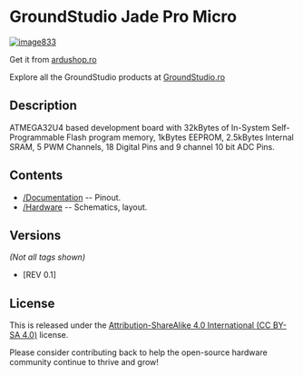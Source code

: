 GroundStudio Jade Pro Micro
====================================
[![image833](https://user-images.githubusercontent.com/77836107/184077595-26ddb81f-1300-40d5-b250-d62e97561b7d.png)](https://ardushop.ro/ro/home/1731-jade-pro-micro.html)

Get it from [ardushop.ro](https://ardushop.ro/ro/home/1731-jade-pro-micro.html)

Explore all the GroundStudio products at [GroundStudio.ro](https://groundstudio.ro/)

Description
-------------------
ATMEGA32U4 based development board with 32kBytes of In-System Self-Programmable Flash program memory, 1kBytes EEPROM, 2.5kBytes Internal SRAM, 5 PWM Channels, 18 Digital Pins and 9 channel 10 bit ADC Pins.

Contents
-------------------

* [/Documentation](https://github.com/GroundStudio/GroundStudio_Jade_Pro_Micro/tree/main/Documentation) -- Pinout.
* [/Hardware](https://github.com/GroundStudio/GroundStudio_Jade_Pro_Micro/tree/main/Hardware) -- Schematics, layout.

Versions
-------------------
*(Not all tags shown)*

- [REV 0.1]

License
-------------------

This is released under the [Attribution-ShareAlike 4.0 International (CC BY-SA 4.0)](https://creativecommons.org/licenses/by-sa/4.0/) license. 

Please consider contributing back to help the open-source hardware community continue to thrive and grow! 


